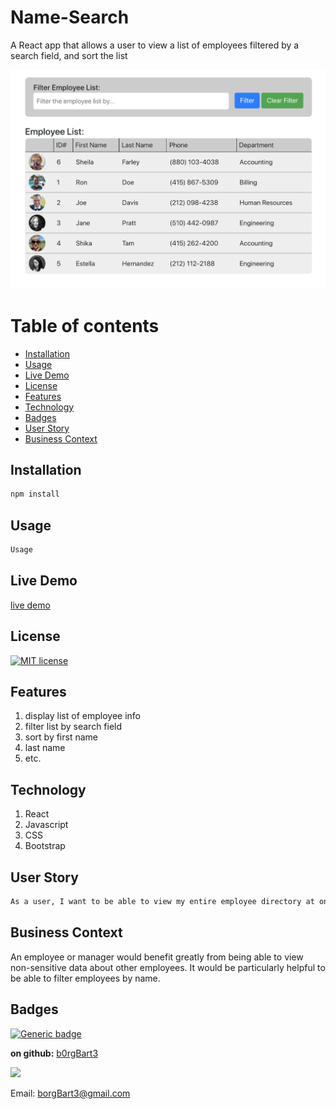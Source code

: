# Name-Search
A React app that allows a user to view a list of employees filtered by a search field, and sort the list

![screenshot](screenshot.png)

# Table of contents

  - [Installation](#installation)
  - [Usage](#usage)
  - [Live Demo](#live-demo)
  - [License](#license)
  - [Features](#features)
  - [Technology](#technology)
  - [Badges](#badges)
  - [User Story](#user-story)
  - [Business Context](#business-context)


<a name="Installation"></a>
## Installation
```sh
npm install
```
<a name="Usage"></a>
## Usage
```sh
Usage
```
<a name="Live_Demo"></a>
## Live Demo
<a href="https://b0rgbart3.github.io/name_search/">
live demo</a>


<a name='License'></a>

## License
[![MIT license](https://img.shields.io/badge/License-MIT-blue.svg)](https://lbesson.mit-license.org/)


<a name="Features"></a>
## Features
1. display list of employee info
2.  filter list by search field
3.  sort by first name
4.  last name
5.  etc.


<a name="Technology"></a>
## Technology
1. React
2.  Javascript
3.  CSS
4.  Bootstrap

<a name="User_Story"></a>
## User Story
```sh
As a user, I want to be able to view my entire employee directory at once so that I have quick access to their information.
```
<a name="Business_Context"></a>
## Business Context
An employee or manager would benefit greatly from being able to view non-sensitive data about other employees. It would be particularly helpful to be able to filter employees by name.


<a name="Badges"></a>
## Badges
 [![Generic badge](https://img.shields.io/badge/made_with-React-<COLOR>.svg)](https://shields.io/)

**on github:** <a href='github.com/b0rgBart3'>b0rgBart3</a>

[![](https://github.com/b0rgBart3.png?size=90)](https://github.com/remarkablemark)

Email: borgBart3@gmail.com
